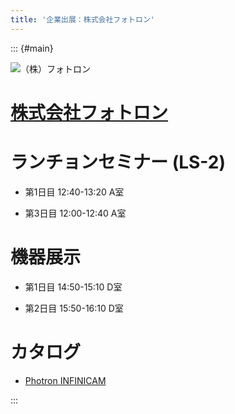 ```yaml
---
title: '企業出展：株式会社フォトロン'
---
```


::: {#main}

![（株）フォトロン](images/sponsors/photron.png)

# [株式会社フォトロン](https://www.photron.co.jp/products/hsvcam/infinicam/)

# ランチョンセミナー (LS-2)<i class="fas fa-utensils"></i>

- 第1日目 12:40-13:20 A室

- 第3日目 12:00-12:40 A室

# 機器展示 <i class="fas fa-flask"></i>

- 第1日目 14:50-15:10 D室

- 第2日目 15:50-16:10 D室

# カタログ

- <i class="fas fa-book-open"></i> [Photron INFINICAM](files/sponsors/photron/infinicam.pdf)

:::
